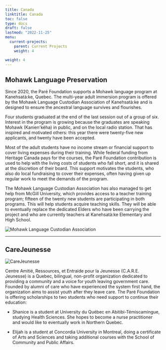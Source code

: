 ```yaml
---
title: Canada
linktitle: Canada
toc: false
type: docs
draft: false
lastmod: "2022-11-25"
menu:
  current-projects:
    parent: Current Projects
    weight: 4

weight: 4
---
```


## Mohawk Language Preservation

Since 2020, the Paré Foundation supports a Mohawk language program at Kanehsatà:ke, Quebec. The multi-year adult immersion program is offered by the Mohawk Language Custodian Association of Kanehsatà:ke and is designed to ensure the ancestral language survives and flourishes.

Four students graduated at the end of the last session out of a group of six. Interest in the program is growing because the graduates are speaking Mohawk (Kanien'kéha) in public, and on the local radio station. That has inspired and motivated others: this year there were twenty-five new applicants, and twenty have been accepted.

Most of the adult students have no income stream or financial support to cover living expenses during their training. While federal funding from Heritage Canada pays for the courses, the Paré Foundation contribution is used to help with the living costs of students who fall short, and it is shared at the discretion of their board. This support motivates the students, who also do local fundraising to cover their expenses, often having given up regular work to meet the demands of the program.

The Mohawk Language Custodian Association has also managed to get help from McGill University, which provides access to a teacher training program; fifteen of the twenty new students are participating in both programs. This will help students acquire teaching skills. They will be able to eventually replace the dedicated Elders who have been carrying the project and who are currently teachers at Kanehsatà:ke Elementary and High School.

![Mohawk Language Custodian Association](/img/Canada/MLP.jpg)

---

## CareJeunesse

![CareJeunesse](/img/Canada/carejeunesselogo.jpg)

Centre Amitié, Ressources, et Entraide pour la Jeunesse (C.A.R.E. Jeunesse) is a Quebec, bilingual, non-profit organization dedicated to providing a community and a voice for youth leaving government care. Founded by alumni of care who have experienced the system first hand, the organization aims to assist youth after they leave care. The Paré Foundation is offering scholarships to two students who need support to continue their education:

* Shanice is a student at University du Québec en Abitibi-Témiscamingue, studying Health Sciences. She hopes to become a nurse practitioner and would like
to eventually work in Northern Quebec.

* Elijah is a student at Concordia University in Montreal, doing a certificate of Arts and Sciences and taking additional courses with the School of Community and Public Affairs.
